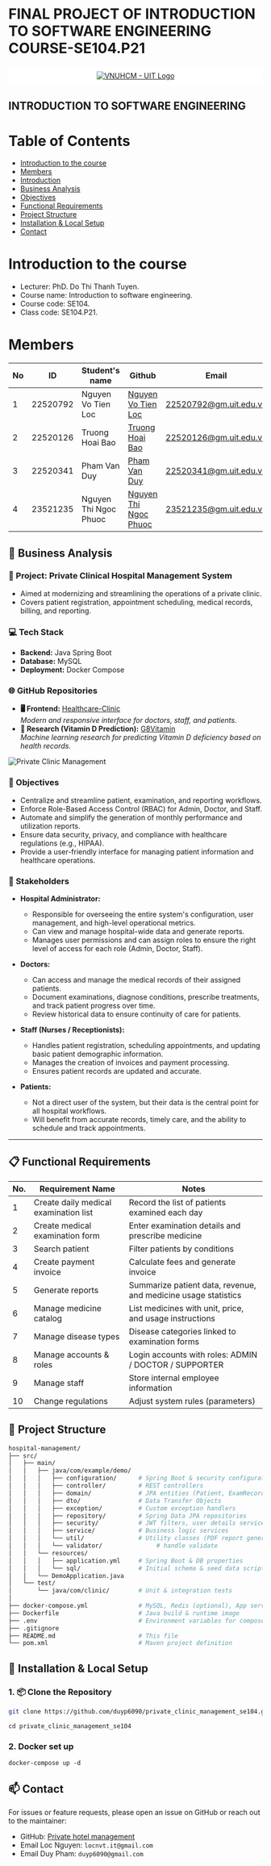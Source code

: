 # FINAL PROJECT OF INTRODUCTION TO SOFTWARE ENGINEERING COURSE-SE104.P21
<p align="center" style="background-color: white; padding: 10px;">
  <a href="https://www.uit.edu.vn" target="_blank">
    <img src="media/uit.png" alt="VNUHCM - UIT Logo" style="background-color: white;">
  </a>
</p>

## INTRODUCTION TO SOFTWARE ENGINEERING
# Table of Contents
- [Introduction to the course](#introduction-to-the-course)
- [Members](#members)
- [Introduction](#introduction)
- [Business Analysis](#📝-business-analysis)
- [Objectives](#🎯-objectives) 
- [Functional Requirements](#📋-functional-requirements) 
- [Project Structure](#📁-project-structure)
- [Installation & Local Setup](#🚀-installation--local-setup)
- [Contact](#📫-contact)
# Introduction to the course
- Lecturer: PhD. Do Thi Thanh Tuyen.
- Course name: Introduction to software engineering.
- Course code: SE104.
- Class code: SE104.P21.

# Members
| No | ID       | Student's name        | Github                                                       | Email                                                 | Role         |
|-----|----------|------------------------|--------------------------------------------------------------|-------------------------------------------------------|--------------|
| 1   | 22520792 | Nguyen Vo Tien Loc     | [Nguyen Vo Tien Loc](https://github.com/iseT1enLoc)          | [22520792@gm.uit.edu.vn](mailto:22520792@gm.uit.edu.vn) | Leader, Backend developer       |
| 2   | 22520126 | Truong Hoai Bao      | [Truong Hoai Bao](https://github.com/hoaibao2k4)             | [22520126@gm.uit.edu.vn](mailto:22520191@gm.uit.edu.vn) | Frontend Developer  |
| 3   | 22520341 | Pham Van Duy           | [Pham Van Duy](https://github.com/duyp6090)                  | [22520341@gm.uit.edu.vn](mailto:22520341@gm.uit.edu.vn) | Backend developer |
| 4   | 23521235 | Nguyen Thi Ngoc Phuoc     | [Nguyen Thi Ngoc Phuoc](https://github.com/pgnjams)          | [23521235@gm.uit.edu.vn](mailto:23521235@gm.uit.edu.vn) | Frontend developer, UI designer       |

## 📝 Business Analysis

### 📌 Project: **Private Clinical Hospital Management System**
- Aimed at modernizing and streamlining the operations of a private clinic.
- Covers patient registration, appointment scheduling, medical records, billing, and reporting.

### 💻 Tech Stack
- **Backend:** Java Spring Boot  
- **Database:** MySQL  
- **Deployment:** Docker Compose

### 🌐 GitHub Repositories
- **🖥️ Frontend:** [Healthcare-Clinic](https://github.com/hoaibao2k4/Healthcare-Clinic)  
  *Modern and responsive interface for doctors, staff, and patients.*
- **🧪 Research (Vitamin D Prediction):** [G8Vitamin](https://github.com/iseT1enLoc/G8Vitamin)  
  *Machine learning research for predicting Vitamin D deficiency based on health records.*

![Private Clinic Management](media/clinic.jpeg)


### 🎯 Objectives
- Centralize and streamline patient, examination, and reporting workflows.
- Enforce Role-Based Access Control (RBAC) for Admin, Doctor, and Staff.
- Automate and simplify the generation of monthly performance and utilization reports.
- Ensure data security, privacy, and compliance with healthcare regulations (e.g., HIPAA).
- Provide a user-friendly interface for managing patient information and healthcare operations.

### 👥 Stakeholders
- **Hospital Administrator:**  
  - Responsible for overseeing the entire system's configuration, user management, and high-level operational metrics.
  - Can view and manage hospital-wide data and generate reports.
  - Manages user permissions and can assign roles to ensure the right level of access for each role (Admin, Doctor, Staff).

- **Doctors:**  
  - Can access and manage the medical records of their assigned patients.
  - Document examinations, diagnose conditions, prescribe treatments, and track patient progress over time.
  - Review historical data to ensure continuity of care for patients.

- **Staff (Nurses / Receptionists):**  
  - Handles patient registration, scheduling appointments, and updating basic patient demographic information.
  - Manages the creation of invoices and payment processing.
  - Ensures patient records are updated and accurate.

- **Patients:**  
  - Not a direct user of the system, but their data is the central point for all hospital workflows.
  - Will benefit from accurate records, timely care, and the ability to schedule and track appointments.

---
## 📋 Functional Requirements

| No. | Requirement Name                     | Notes                                                                 |
|-----|--------------------------------------|-----------------------------------------------------------------------|
| 1   | Create daily medical examination list | Record the list of patients examined each day                        |
| 2   | Create medical examination form      | Enter examination details and prescribe medicine                     |
| 3   | Search patient                       | Filter patients by conditions                                        |
| 4   | Create payment invoice               | Calculate fees and generate invoice                                  |
| 5   | Generate reports                     | Summarize patient data, revenue, and medicine usage statistics       |
| 6   | Manage medicine catalog              | List medicines with unit, price, and usage instructions              |
| 7   | Manage disease types                 | Disease categories linked to examination forms                       |
| 8   | Manage accounts & roles              | Login accounts with roles: ADMIN / DOCTOR / SUPPORTER                |
| 9   | Manage staff                         | Store internal employee information                                  |
| 10  | Change regulations                   | Adjust system rules (parameters)                                     |


## 📁 Project Structure

```bash
hospital-management/
├── src/
│   ├── main/
│   │   ├── java/com/example/demo/
│   │   │   ├── configuration/      # Spring Boot & security configurations
│   │   │   ├── controller/         # REST controllers
│   │   │   ├── domain/             # JPA entities (Patient, ExamRecord, User, Role)
│   │   │   ├── dto/                # Data Transfer Objects
│   │   │   ├── exception/          # Custom exception handlers
│   │   │   ├── repository/         # Spring Data JPA repositories
│   │   │   ├── security/           # JWT filters, user details service
│   │   │   ├── service/            # Business logic services
│   │   │   └── util/               # Utility classes (PDF report generator, mappers)
│   │   │   └── validator/               # handle validate
│   │   └── resources/
│   │   │   ├── application.yml     # Spring Boot & DB properties
│   │   │   └── sql/                # Initial schema & seed data scripts
│   │   └── DemoApplication.java
│   └── test/
│       └── java/com/clinic/        # Unit & integration tests
│
├── docker-compose.yml              # MySQL, Redis (optional), App service definitions
├── Dockerfile                      # Java build & runtime image
├── .env                            # Environment variables for compose
├── .gitignore
├── README.md                       # This file
└── pom.xml                         # Maven project definition
```
## 🚀 Installation & Local Setup

### 1. 📦 Clone the Repository

```bash
git clone https://github.com/duyp6090/private_clinic_management_se104.git

```

```
cd private_clinic_management_se104

```
### 2. Docker set up
```
docker-compose up -d

```

<!-- ### 3. Run the project
## ⚙️ Usage

### Authentication

All endpoints (except `/auth/login` and `/auth/register`) require a valid JWT in the `Authorization: Bearer <token>` header.

### Key Endpoints

| Resource                  | Method | Endpoint                                              | Roles          | Description                                 |
|---------------------------|--------|-------------------------------------------------------|----------------|---------------------------------------------|
| **Users / RBAC**          | GET    | `/api/admin`                                          | Admin          | List all users & roles                     |
|                           | POST   | `/api/admin/register-doctor`                          | Admin          | Create a new doctor                         |
|                           | POST   | `/api/admin/register-supporter`                       | Admin          | Create a new doctor                         |
| **Patients**              | GET    | `/api/patients`                                       | Admin, Staff   | List all patients                           |
|                           | POST   | `/api/patients`                                       | Staff          | Create a new patient record                 |
|                           | PUT    | `/api/patients/{patientId}`                           | Staff          | Update patient details                      |
| **Examinations**          | GET    | `/api/patients/{patientId}/exams`                     | Admin, Doctor  | List exam records for a patient             |
|                           | POST   | `/api/patients/{patientId}/exams`                     | Doctor         | Add a new examination record                |
| **Monthly Reports**       | GET    | `/api/reports/monthly?year=YYYY&month=MM`             | Admin          | Generate/download monthly summary report    |

--- -->
## 📫 Contact

For issues or feature requests, please open an issue on GitHub or reach out to the maintainer:

- GitHub: [Private hotel management](https://github.com/duyp6090/private_clinic_management_se104)  
- Email Loc Nguyen: `locnvt.it@gmail.com`
- Email Duy Pham: `duyp6090@gmail.com`

